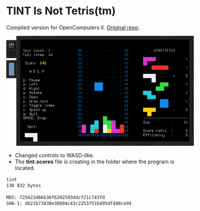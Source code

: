 # TINT Is Not Tetris(tm)

Compiled version for OpenComputers II.
[Original repo](https://github.com/DavidGriffith/tint).

![Screenshot](https://raw.githubusercontent.com/Bs0Dd/OpenCompSoft2/main/tint/screenshot.png)

* Changed controls to WASD-like.  
* The **tint.scores** file is creating in the folder where the program is located.

```
tint
138 832 bytes

MD5: f25623d66b36f6202593ddcf21c743fd
SHA-1: db21b73830e30694c43c22537516495df488ce94
```
